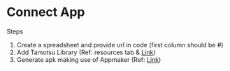# Connect App

Steps

1. Create a spreadsheet and provide url in code (first column should be #)
2. Add Tamotsu Library (Ref: resources tab & [Link](https://github.com/itmammoth/Tamotsu))
3. Generate apk making use of Appmaker (Ref: [Link](https://appmaker.xyz/webapp/))
